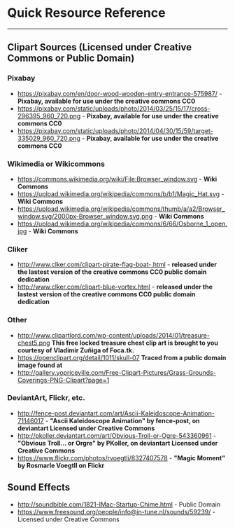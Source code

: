 # Quick Resource Reference
---
## Clipart Sources (Licensed under Creative Commons or Public Domain)
### Pixabay
* https://pixabay.com/en/door-wood-wooden-entry-entrance-575987/ -  __**Pixabay, available for use under the creative commons CC0**__
* https://pixabay.com/static/uploads/photo/2014/03/25/15/17/cross-296395_960_720.png - __**Pixabay, available for use under the creative commons CC0**__
* https://pixabay.com/static/uploads/photo/2014/04/30/15/59/target-335029_960_720.png - __**Pixabay, available for use under the creative commons CC0**__

### Wikimedia or Wikicommons
* https://commons.wikimedia.org/wiki/File:Browser_window.svg - __**Wiki Commons**__
* https://upload.wikimedia.org/wikipedia/commons/b/b1/Magic_Hat.svg - __**Wiki Commons**__
* https://upload.wikimedia.org/wikipedia/commons/thumb/a/a2/Browser_window.svg/2000px-Browser_window.svg.png - __**Wiki Commons**__
* https://upload.wikimedia.org/wikipedia/commons/6/66/Osborne_1_open.jpg - __**Wiki Commons**__

### Cliker
* http://www.clker.com/clipart-pirate-flag-boat-.html - __released under the lastest version of the creative commons CC0 public domain dedication__
* http://www.clker.com/clipart-blue-vortex.html - __released under the lastest version of the creative commons CC0 public domain dedication__

### Other
* http://www.clipartlord.com/wp-content/uploads/2014/01/treasure-chest5.png __This free locked treasure chest clip art is brought to you courtesy of Vladimir Zuñiga of Foca.tk.__
* https://openclipart.org/detail/1011/skull-07 __Traced from a public domain image found at__ 
* http://gallery.yopriceville.com/Free-Clipart-Pictures/Grass-Grounds-Coverings-PNG-Clipart?page=1

### DeviantArt, Flickr, etc.
* http://fence-post.deviantart.com/art/Ascii-Kaleidoscope-Animation-71146017 - __"Ascii Kaleidoscope Animation" by fence-post, on deviantart Licensed under Creative Commons__
* http://pkoller.deviantart.com/art/Obvious-Troll-or-Ogre-543360961 - __"Obvious Troll... or Orgre" by PKoller, on deviantart Licensed under Creative Commons__
* https://www.flickr.com/photos/rvoegtli/8327407578 - __"Magic Moment" by Rosmarle Voegtll on Flickr__


## Sound Effects
* http://soundbible.com/1821-IMac-Startup-Chime.html - Public Domain
* https://www.freesound.org/people/info@in-tune.nl/sounds/59239/ - Licensed under Creative Commons
